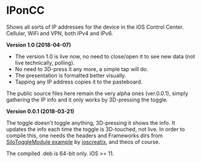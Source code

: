 # IPonCC
Shows all sorts of IP addresses for the device in the iOS Control Center. Cellular, WiFi and VPN, both IPv4 and IPv6.

**Version 1.0 (2018-04-07)**
* The version 1.0 is live now, no need to close/open it to see new data (not live technically, polling).
* No need to 3D-press it any more, a simple tap will do.
* The presentation is formatted better visually.
* Tapping any IP address copies it to the pasteboard.

The public source files here remain the very alpha ones (ver.0.0.1), simply gathering the IP info and it only works by 3D-pressing the toggle.

**Version 0.0.1 (2018-03-21)**

The toggle doesn't toggle anything, 3D-pressing it shows the info. It updates the info each time the toggle is 3D-touched, not live.
In order to compile this, one needs the headers and Frameworks dirs from [SiloToggleModule example](https://github.com/ioscreatix/SiloToggleModule) by [ioscreatix](https://github.com/ioscreatix), and theos of course.

The compiled .deb is 64-bit only. iOS >= 11.
